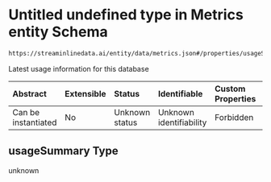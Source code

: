# Untitled undefined type in Metrics entity Schema

```txt
https://streaminlinedata.ai/entity/data/metrics.json#/properties/usageSummary
```

Latest usage information for this database

| Abstract            | Extensible | Status         | Identifiable            | Custom Properties | Additional Properties | Access Restrictions | Defined In                                                       |
| :------------------ | :--------- | :------------- | :---------------------- | :---------------- | :-------------------- | :------------------ | :--------------------------------------------------------------- |
| Can be instantiated | No         | Unknown status | Unknown identifiability | Forbidden         | Allowed               | none                | [metrics.json*](../out/data/metrics.json "open original schema") |

## usageSummary Type

unknown
